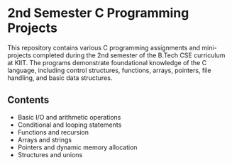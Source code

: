 # 2nd Semester C Programming Projects

This repository contains various C programming assignments and mini-projects completed during the 2nd semester of the B.Tech CSE curriculum at KIIT. The programs demonstrate foundational knowledge of the C language, including control structures, functions, arrays, pointers, file handling, and basic data structures.

## Contents

- Basic I/O and arithmetic operations
- Conditional and looping statements
- Functions and recursion
- Arrays and strings
- Pointers and dynamic memory allocation
- Structures and unions

